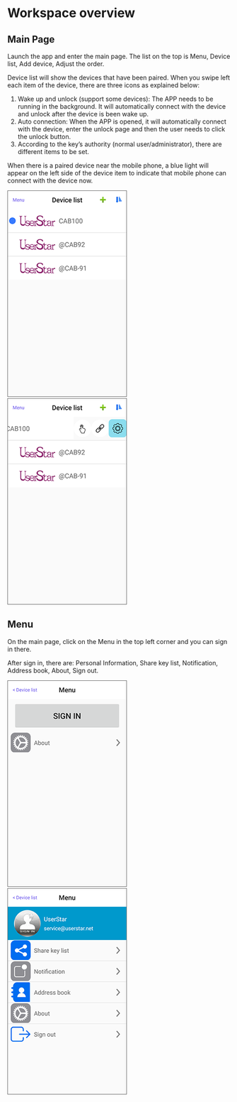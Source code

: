 # Workspace overview

## Main Page

Launch the app and enter the main page. The list on the top is Menu, Device list, Add device, Adjust the order.

Device list will show the devices that have been paired. When you swipe left each item of the device, there are three icons as explained below:

1. Wake up and unlock \(support some devices\): The APP needs to be running in the background. It will automatically connect with the device and unlock after the device is been wake up.
2. Auto connection: When the APP is opened, it will automatically connect with the device, enter the unlock page and then the user needs to click the unlock button.
3. According to the key’s authority \(normal user/administrator\), there are different items to be set.

When there is a paired device near the mobile phone, a blue light will appear on the left side of the device item to indicate that mobile phone can connect with the device now.

![](../.gitbook/assets/screenshot_2019-11-15-16-50-36-686_com.userstar.phonekey.png) ![](../.gitbook/assets/screenshot_2019-11-15-16-51-00-939_com.userstar.phonekey.png)

## Menu

On the main page, click on the Menu in the top left corner and you can sign in there.

After sign in, there are: Personal Information, Share key list, Notification, Address book, About, Sign out.

![](../.gitbook/assets/screenshot_2019-11-15-16-51-55-183_com.userstar.phonekey.png) ![](../.gitbook/assets/screenshot_2019-11-15-16-52-42-334_com.userstar.phonekey.png)

